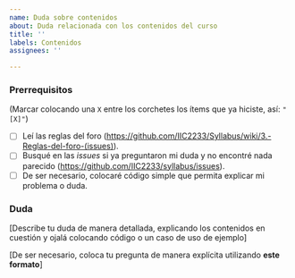 ```yaml
---
name: Duda sobre contenidos
about: Duda relacionada con los contenidos del curso
title: ''
labels: Contenidos
assignees: ''

---
```


<!-- **Esta es una plantilla para que dejes dudas relacionadas con los contenidos del curso. Si tienes dudas de otro tipo, utiliza la plantilla apropiada. Recuerda utilizar la pestaña "Preview" para ver cómo se vería tu *issue* antes de publicarla.** -->

### Prerrequisitos
(Marcar colocando una `X` entre los corchetes los ítems que ya hiciste, así: `"[X]"`)

* [ ] Leí las reglas del foro (https://github.com/IIC2233/Syllabus/wiki/3.-Reglas-del-foro-(issues)).
* [ ] Busqué en las *issues* si ya preguntaron mi duda y no encontré nada parecido (https://github.com/IIC2233/syllabus/issues).
* [ ] De ser necesario, colocaré código simple que permita explicar mi problema o duda.

### Duda

[Describe tu duda de manera detallada, explicando los contenidos en cuestión y ojalá colocando código o un caso de uso de ejemplo]

[De ser necesario, coloca tu pregunta de manera explícita utilizando **este formato**]

